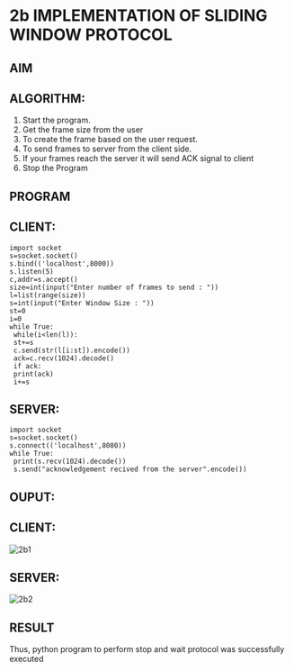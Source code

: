 # 2b IMPLEMENTATION OF SLIDING WINDOW PROTOCOL
## AIM
## ALGORITHM:
1. Start the program.
2. Get the frame size from the user
3. To create the frame based on the user request.
4. To send frames to server from the client side.
5. If your frames reach the server it will send ACK signal to client
6. Stop the Program
## PROGRAM
## CLIENT:
```
import socket
s=socket.socket()
s.bind(('localhost',8000))
s.listen(5)
c,addr=s.accept()
size=int(input("Enter number of frames to send : "))
l=list(range(size))
s=int(input("Enter Window Size : "))
st=0
i=0
while True:
 while(i<len(l)):
 st+=s
 c.send(str(l[i:st]).encode())
 ack=c.recv(1024).decode()
 if ack:
 print(ack)
 i+=s
```
## SERVER:
```
import socket
s=socket.socket()
s.connect(('localhost',8000))
while True: 
 print(s.recv(1024).decode())
 s.send("acknowledgement recived from the server".encode())
```
## OUPUT:
## CLIENT:
![2b1](https://github.com/sanjayy2431/2b_SLIDING_WINDOW_PROTOCOL/assets/149365143/2e0ef3fb-ff78-48c2-8450-ac37818f9615)
## SERVER:
![2b2](https://github.com/sanjayy2431/2b_SLIDING_WINDOW_PROTOCOL/assets/149365143/d326ee4f-a697-43ec-ac77-bd8e59297978)


## RESULT
Thus, python program to perform stop and wait protocol was successfully executed
